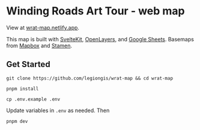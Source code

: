 # Winding Roads Art Tour - web map

View at [wrat-map.netlify.app](https://wrat-map.netlify.app/).

This map is built with [SvelteKit](https://kit.svelte.dev), [OpenLayers](https://openlayers.org), and [Google Sheets](https://developers.google.com/sheets/api/guides/concepts). Basemaps from [Mapbox](https://mapbox.com) and [Stamen](https://maps.stamen.com).

## Get Started

```
git clone https://github.com/legiongis/wrat-map && cd wrat-map
```

```
pnpm install
```

```
cp .env.example .env
```

Update variables in `.env` as needed. Then

```
pnpm dev
```
